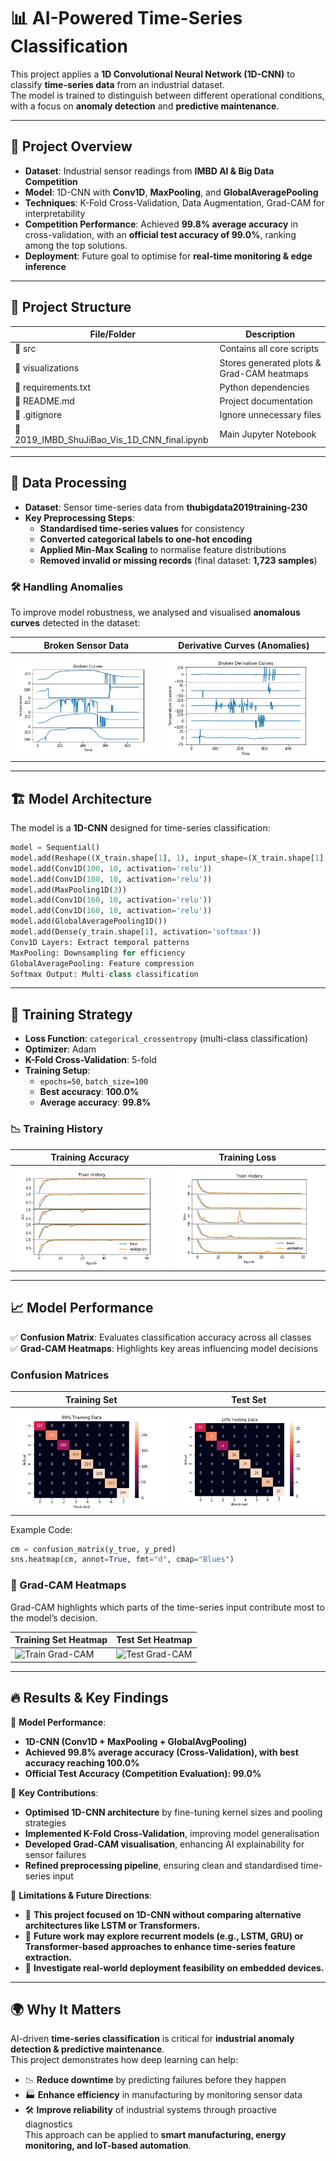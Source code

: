 # 📊 AI-Powered Time-Series Classification  

This project applies a **1D Convolutional Neural Network (1D-CNN)** to classify **time-series data** from an industrial dataset.  
The model is trained to distinguish between different operational conditions, with a focus on **anomaly detection** and **predictive maintenance**.  

---

## 🚀 Project Overview  

- **Dataset**: Industrial sensor readings from **IMBD AI & Big Data Competition**  
- **Model**: 1D-CNN with **Conv1D**, **MaxPooling**, and **GlobalAveragePooling**  
- **Techniques**: K-Fold Cross-Validation, Data Augmentation, Grad-CAM for interpretability  
- **Competition Performance**: Achieved **99.8% average accuracy** in cross-validation, with an **official test accuracy of 99.0%**, ranking among the top solutions. 
- **Deployment**: Future goal to optimise for **real-time monitoring & edge inference**  

---

## 📂 Project Structure  

| File/Folder             | Description                                      |
|-------------------------|--------------------------------------------------|
| 📂 src                 | Contains all core scripts                        |
| 📂 visualizations      | Stores generated plots & Grad-CAM heatmaps       |
| 📄 requirements.txt    | Python dependencies                              |
| 📄 README.md           | Project documentation                           |
| 📄 .gitignore          | Ignore unnecessary files                         |
| 📄 2019_IMBD_ShuJiBao_Vis_1D_CNN_final.ipynb | Main Jupyter Notebook |




---


## 🔬 Data Processing  

- **Dataset**: Sensor time-series data from **thubigdata2019training-230**  
- **Key Preprocessing Steps**:  
  - **Standardised time-series values** for consistency  
  - **Converted categorical labels to one-hot encoding**  
  - **Applied Min-Max Scaling** to normalise feature distributions  
  - **Removed invalid or missing records** (final dataset: **1,723 samples**)  
### 🛠 Handling Anomalies  
To improve model robustness, we analysed and visualised **anomalous curves** detected in the dataset:

| Broken Sensor Data | Derivative Curves (Anomalies) |
|------------------|------------------------------|
| ![Broken Curves](visualizations/broken_curves.jpg) | ![Derivative Curves](visualizations/broken_derivative_curves.jpg) |

---

## 🏗 Model Architecture  

The model is a **1D-CNN** designed for time-series classification:  

```python
model = Sequential()
model.add(Reshape((X_train.shape[1], 1), input_shape=(X_train.shape[1],)))  
model.add(Conv1D(100, 10, activation='relu'))  
model.add(Conv1D(100, 10, activation='relu'))  
model.add(MaxPooling1D(3))  
model.add(Conv1D(160, 10, activation='relu'))  
model.add(Conv1D(160, 10, activation='relu'))  
model.add(GlobalAveragePooling1D())  
model.add(Dense(y_train.shape[1], activation='softmax'))
Conv1D Layers: Extract temporal patterns
MaxPooling: Downsampling for efficiency
GlobalAveragePooling: Feature compression
Softmax Output: Multi-class classification
```

---

## 🎯 Training Strategy  

- **Loss Function**: `categorical_crossentropy` (multi-class classification)  
- **Optimizer**: Adam  
- **K-Fold Cross-Validation**: 5-fold  
- **Training Setup**:  
  - `epochs=50`, `batch_size=100`  
  - **Best accuracy**: **100.0%**  
  - **Average accuracy**: **99.8%**  

### 📉 Training History
| Training Accuracy | Training Loss |
|------------------|--------------|
| ![Training Accuracy](visualizations/cv_training_history_acc.jpg) | ![Training Loss](visualizations/cv_training_history_loss.jpg) |


---
## 📈 Model Performance  

✅ **Confusion Matrix**: Evaluates classification accuracy across all classes  
✅ **Grad-CAM Heatmaps**: Highlights key areas influencing model decisions  


### Confusion Matrices  
| Training Set | Test Set |
|-------------|---------|
| ![Train Confusion Matrix](visualizations/train_confusion_matrix.jpg) | ![Test Confusion Matrix](visualizations/test_confusion_matrix.jpg) |

Example Code:  
```python
cm = confusion_matrix(y_true, y_pred)
sns.heatmap(cm, annot=True, fmt="d", cmap="Blues")
```
### 🔹 Grad-CAM Heatmaps  
Grad-CAM highlights which parts of the time-series input contribute most to the model’s decision.  

| **Training Set Heatmap** | **Test Set Heatmap** |
|-------------------|-------------------|
| ![Train Grad-CAM](visualizations/VisualizationHeatMap_TrainTest1/) | ![Test Grad-CAM](visualizations/VisualizationHeatMap_TrueTest1/) |




---
## 🔥 Results & Key Findings  

📌 **Model Performance**:  
- **1D-CNN (Conv1D + MaxPooling + GlobalAvgPooling)**  
- **Achieved 99.8% average accuracy (Cross-Validation), with best accuracy reaching 100.0%**  
- **Official Test Accuracy (Competition Evaluation): 99.0%**  

📌 **Key Contributions**:
- **Optimised 1D-CNN architecture** by fine-tuning kernel sizes and pooling strategies
- **Implemented K-Fold Cross-Validation**, improving model generalisation
- **Developed Grad-CAM visualisation**, enhancing AI explainability for sensor failures
- **Refined preprocessing pipeline**, ensuring clean and standardised time-series input
  

📌 **Limitations & Future Directions**:  
- 🔹 **This project focused on 1D-CNN without comparing alternative architectures like LSTM or Transformers.**  
- 🔹 **Future work may explore recurrent models (e.g., LSTM, GRU) or Transformer-based approaches to enhance time-series feature extraction.**  
- 🔹 **Investigate real-world deployment feasibility on embedded devices.**  

---
## 🌍 Why It Matters  

AI-driven **time-series classification** is critical for **industrial anomaly detection & predictive maintenance**.  
This project demonstrates how deep learning can help:  
- 📉 **Reduce downtime** by predicting failures before they happen  
- 🏭 **Enhance efficiency** in manufacturing by monitoring sensor data  
- 🛠 **Improve reliability** of industrial systems through proactive diagnostics  
This approach can be applied to **smart manufacturing, energy monitoring, and IoT-based automation**.



